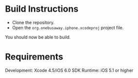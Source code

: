 # Build Instructions

* Clone the repository.
* Open the `org.onebusaway.iphone.xcodeproj` project file.

You should now be able to build.

# Requirements

Development: Xcode 4.5/iOS 6.0 SDK
Runtime: iOS 5.1 or higher